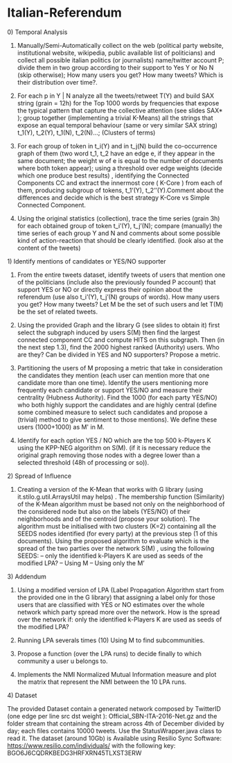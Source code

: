 # Italian-Referendum

0\) Temporal Analysis

1. Manually/Semi-Automatically collect on the web (political party website, institutional website, wikipedia, public available list of politicians) and collect all possible italian politics (or journalists) name/twitter account P; divide them in two group according to their support to Yes Y or No N (skip otherwise); How many users you get? How many tweets? Which is their distribution over time?.

2. For each p in Y | N analyze all the tweets/retweet T(Y) and build SAX string (grain = 12h) for the Top 1000 words by frequencies that expose the typical pattern that capture the collective attention (see slides SAX* ); group together (implementing a trivial K-Means) all the strings that expose an equal temporal behaviour (same or very similar SAX string) t_1(Y), t_2(Y), t_1(N), t_2(N)...; (Clusters of terms)

3. For each group of token in t_i(Y) and in t_j(N) build the co-occurrence graph of them (two word t_1, t_2 have an edge e, if they appear in the same document; the weight w of e is equal to the number of documents where both token appear); using a threshold over edge weights (decide which one produce best results) , identifying the Connected Components CC and extract the innermost core ( K-Core ) from each of them, producing subgroup of tokens, t_1’(Y), t_2’’(Y).Comment about the differences and decide which is the best strategy K-Core vs Simple Connected Component.

4. Using the original statistics (collection), trace the time series (grain 3h) for each obtained group of token t_i’(Y), t_j’(N); compare (manually) the time series of each group Y and N and comments about some possible kind of action-reaction that should be clearly identified. (look also at the content of the tweets)

1\) Identify mentions of candidates or YES/NO supporter

1. From the entire tweets dataset, identify tweets of users that mention one of the politicians (include also the previously founded P account) that support YES or NO or directly express their opinion about the referendum (use also t_i’(Y), t_j’(N) groups of words). How many users you get? How many tweets? Let M be the set of such users and let T(M) be the set of related tweets.

2. Using the provided Graph and the library G (see slides to obtain it) first select the subgraph induced by users S(M) then find the largest connected component CC and compute HITS on this subgraph. Then (in the next step 1.3), find the 2000 highest ranked (Authority) users. Who are they? Can be divided in YES and NO supporters? Propose a metric.

3. Partitioning the users of M proposing a metric that take in consideration the candidates they mention (each user can mention more that one candidate more than one time). Identify the users mentioning more frequently each candidate or support YES/NO and measure their centrality (Hubness Authority). Find the 1000 (for each party YES/NO) who both highly support the candidates and are highly central (define some combined measure to select such candidates and propose a (trivial) method to give sentiment to those mentions). We define these users (1000+1000) as M' in M.

4. Identify for each option YES / NO which are the top 500 k-Players K using the KPP-NEG algorithm on S(M). (if it is necessary reduce the original graph removing those nodes with a degree lower than a selected threshold (48h of processing or so)).

2\) Spread of Influence

1. Creating a version of the K-Mean that works with G library (using it.stilo.g.util.ArraysUtil may helps) . The membership function (Similarity) of the K-Mean algorithm must be based not only on the neighborhood of the considered node but also on the labels (YES/NO) of their neighborhoods and of the centroid (propose your solution). The algorithm must be initialised with two clusters (K=2) containing all the SEEDS nodes identified (for every party) at the previous step (1 of this documents). Using the proposed algorithm to evaluate which is the spread of the two parties over the network S(M) , using the following SEEDS:
– only the identified k-Players K are used as seeds of the modified LPA?
– Using M
– Using only the M’

3\) Addendum

1. Using a modified version of LPA (Label Propagation Algorithm start from the provided one in the G library) that assigning a label only for those users that are classified with YES or NO estimates over the whole network which party spread more over the network. How is the spread over the network if: only the identified k-Players K are used as seeds of the modified LPA?

2. Running LPA severals times (10) Using M to find subcommunities.

3. Propose a function (over the LPA runs) to decide finally to which community a user u belongs to.

4. Implements the NMI Normalized Mutual Information measure and plot the matrix that represent the NMI between the 10 LPA runs.

4\) Dataset

The provided Dataset contain a generated network composed by TwitterID (one edge per line src <tab> dst <tab> weight ):
Official_SBN-ITA-2016-Net.gz and the folder stream that containing the stream across 4th of December divided by day; each files contains 10000 tweets. Use the StatusWrapper.java class to read it. The dataset (around 10Gb) is Available using Resilio Sync Software: https://www.resilio.com/individuals/ with the following key: BGO6J6CQDRKBEDG3HRFXRN45TLXST3ERW
